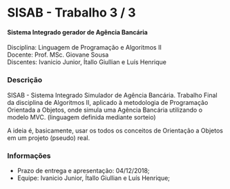 
# SISAB - Trabalho 3 / 3 
#### Sistema Integrado gerador de Agência Bancária

Disciplina: Linguagem de Programação e Algoritmos II    
Docente: Prof. MSc. Giovane Sousa      
Discentes: Ivanicio Junior, Ítallo Giullian e Luís Henrique

### Descrição

SISAB - Sistema Integrado Simulador de Agência Bancária. Trabalho Final da disciplina de Algoritmos II, aplicado à metodologia de Programação Orientada a Objetos, onde simula uma Agência Bancária utilizando o modelo MVC. (linguagem definida mediante sorteio) 


A ideia é, basicamente, usar os todos os conceitos de Orientação a Objetos em um projeto (pseudo) real. 

### Informações
  - Prazo de entrega e apresentação: 04/12/2018;
  - Equipe: Ivanicio Junior, Ítallo Giullian e Luís Henrique;
